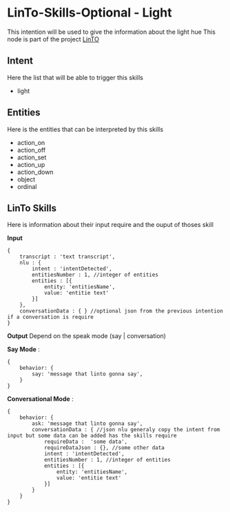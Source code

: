 # LinTo-Skills-Optional - Light
This intention will be used to give the information about the light hue
This node is part of the project [LinTO](https://linto.ai/) 

## Intent
Here the list that will be able to trigger this skills
  * light

## Entities
Here is the entities that can be interpreted by this skills
  * action_on
  * action_off
  * action_set
  * action_up
  * action_down
  * object
  * ordinal

## LinTo Skills
Here is information about their input require and the ouput of thoses skill

**Input**
```
{ 
    transcript : 'text transcript',
    nlu : {
        intent : 'intentDetected',
        entitiesNumber : 1, //integer of entities
        entities : [{
            entity: 'entitiesName',
            value: 'entitie text'
        }]
    },
    conversationData : { } //optional json from the previous intention if a conversation is require
}
```

**Output**
Depend on the speak mode (say | conversation)

__Say Mode__ :
```
{
    behavior: {
        say: 'message that linto gonna say',
    }
}
```

__Conversational Mode__ :
```
{
    behavior: {
        ask: 'message that linto gonna say',
        conversationData : { //json nlu generaly copy the intent from input but some data can be added has the skills require
            requireData :  'some data',
            requireDataJson : {}, //some other data
            intent : 'intentDetected',
            entitiesNumber : 1, //integer of entities
            entities : [{
                entity: 'entitiesName',
                value: 'entitie text'
            }]
        }
    } 
}
```